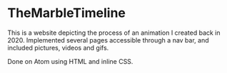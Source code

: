 # TheMarbleTimeline

 This is a website depicting the process of an animation I created back in 2020.
 Implemented several pages accessible through a nav bar, and included pictures, videos and gifs.

 Done on Atom using HTML and inline CSS.
